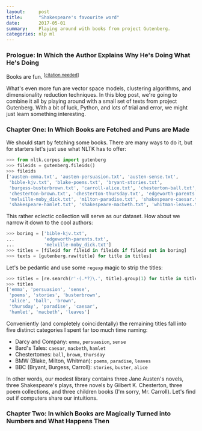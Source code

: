 ```yaml
---
layout:     post
title:      "Shakespeare's favourite word"
date:       2017-05-01
summary:    Playing around with books from project Gutenberg.
categories: nlp ml
---
```


### Prologue: In Which the Author Explains Why He's Doing What He's Doing

Books are fun. <sup>[[citation needed](https://xkcd.com/285)]</sup> 

What's even more fun are vector space models, clustering algorithms, and dimensionality reduction techniques. In this blog post, we're going to combine it all by playing around with a small set of texts from project Gutenberg. With a bit of luck, Python, and lots of trial and error, we might just learn something interesting.

### Chapter One: In Which Books are Fetched and Puns are Made
We should start by fetching some books. There are many ways to do it, but for starters let's just use what NLTK has to offer: 

```python
>>> from nltk.corpus import gutenberg
>>> fileids = gutenberg.fileids()
>>> fileids
['austen-emma.txt', 'austen-persuasion.txt', 'austen-sense.txt',
 'bible-kjv.txt', 'blake-poems.txt', 'bryant-stories.txt',
 'burgess-busterbrown.txt', 'carroll-alice.txt', 'chesterton-ball.txt',
 'chesterton-brown.txt', 'chesterton-thursday.txt', 'edgeworth-parents.txt',
 'melville-moby_dick.txt', 'milton-paradise.txt', 'shakespeare-caesar.txt',
 'shakespeare-hamlet.txt', 'shakespeare-macbeth.txt', 'whitman-leaves.txt']
```

This rather eclectic collection will serve as our dataset. How about we narrow it down to the cool authors:

```python
>>> boring = ['bible-kjv.txt',
...           'edgeworth-parents.txt',
...           'melville-moby_dick.txt'] 
>>> titles = [fileid for fileid in fileids if fileid not in boring] 
>>> texts = [gutenberg.raw(title) for title in titles] 
```

Let's be pedantic and use some `regexp` magic to strip the titles:

```python
>>> titles = [re.search(r'-(.*?)\.', title).group(1) for title in titles] 
>>> titles
['emma', 'persuasion', 'sense',
 'poems', 'stories', 'busterbrown', 
 'alice', 'ball', 'brown',
 'thursday', 'paradise', 'caesar',
 'hamlet', 'macbeth', 'leaves']
```

Conveniently (and completely coincidentally) the remaining titles fall into five distinct categories I spent far too much time naming:
- Darcy and Company: `emma`, `persuasion`, `sense` 
- Bard's Tales: `caesar`, `macbeth`, `hamlet`
- Chestertomes: `ball`, `brown`, `thursday`
- BMW (Blake, Milton, Whitman): `poems`, `paradise`, `leaves`
- BBC (Bryant, Burgess, Carroll): `stories`, `buster`, `alice`

In other words, our modest library contains three Jane Austen's novels, three Shakespeare's plays, three novels by Gilbert K. Chesterton, three poem collections, and three children books (I'm sorry, Mr. Carroll). Let's find out if computers share our intuitions.

### Chapter Two: In which Books are Magically Turned into Numbers and What Happens Then
[^1]: [Don't mention Macbeth](https://www.youtube.com/watch?v=h--HR7PWfp0) 
